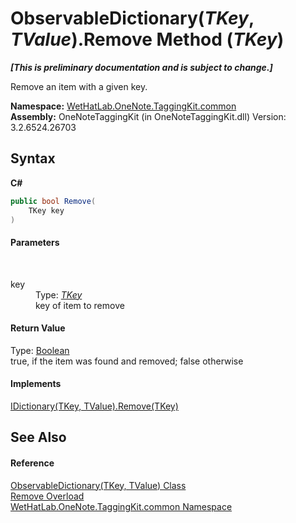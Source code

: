 # ObservableDictionary(*TKey*, *TValue*).Remove Method (*TKey*)
 _**\[This is preliminary documentation and is subject to change.\]**_

Remove an item with a given key.

**Namespace:**&nbsp;<a href="bcdbab9c-63d1-48a4-6937-af53fb8d9a55">WetHatLab.OneNote.TaggingKit.common</a><br />**Assembly:**&nbsp;OneNoteTaggingKit (in OneNoteTaggingKit.dll) Version: 3.2.6524.26703

## Syntax

**C#**<br />
``` C#
public bool Remove(
	TKey key
)
```


#### Parameters
&nbsp;<dl><dt>key</dt><dd>Type: <a href="b95e4b9e-1bee-ddc0-1db7-61a35069e23a">*TKey*</a><br />key of item to remove</dd></dl>

#### Return Value
Type: <a href="http://msdn2.microsoft.com/en-us/library/a28wyd50" target="_blank">Boolean</a><br />true, if the item was found and removed; false otherwise

#### Implements
<a href="http://msdn2.microsoft.com/en-us/library/k8s489f0" target="_blank">IDictionary(TKey, TValue).Remove(TKey)</a><br />

## See Also


#### Reference
<a href="b95e4b9e-1bee-ddc0-1db7-61a35069e23a">ObservableDictionary(TKey, TValue) Class</a><br /><a href="0c765d1d-c96b-7ce1-04d6-b2eee0ce395c">Remove Overload</a><br /><a href="bcdbab9c-63d1-48a4-6937-af53fb8d9a55">WetHatLab.OneNote.TaggingKit.common Namespace</a><br />